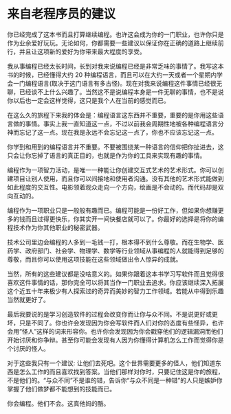 # 来自老程序员的建议

你已经完成了这本书而且打算继续编程。也许这会成为你的一门职业，也许你只是作为业余爱好玩玩。无论如何，你都需要一些建议以保证你在正确的道路上继续前行，并且让这项新的爱好为你带来最大程度的享受。

我从事编程已经太长时间，长到对我来说编程已经是非常乏味的事情了。我写这本书的时候，已经懂得大约 20 种编程语言，而且可以在大约一天或者一个星期内学会一门编程语言(取决于这门语言有多古怪)。现在对我来说编程这件事情已经很无聊，已经谈不上什么兴趣了。当然这不是说编程本身是一件无聊的事情，也不是说你以后也一定会这样觉得，这只是我个人在当前的感觉而已。

在这么久的旅程下来我的体会是：编程语言这东西并不重要，重要的是你用这些语言做的事情。事实上我一直知道这一点，不过以前我会周期性地被各种编程语言分神而忘记了这一点。现在我是永远不会忘记这一点了，你也不应该忘记这一点。

你学到和用到的编程语言并不重要。不要被围绕某一种语言的信仰把你扯进去，这只会让你忘掉了语言的真正目的，也就是作为你的工具来实现有趣的事情。

编程作为一项智力活动，是唯一一种能让你创建交互式艺术的艺术形式。你可以创建项目让别人使用，而且你可以间接地和使用者沟通。没有其他的艺术形式能做到如此程度的交互性。电影领着观众走向一个方向，绘画是不会动的。而代码却是双向互动的。

编程作为一项职业只是一般般有趣而已。编程可能是一份好工作，但如果你想赚更多的钱而且过得更快乐，你其实开一间快餐店就可以了。你最好的选择是将你的编程技术作为你其他职业的秘密武器。

技术公司里边会编程的人多到一毛钱一打，根本得不到什么尊敬。而在生物学、医药学、政府部门、社会学、物理学、数学等行业领域从事编程的人就能得到足够的尊敬，而且你可以使用这项技能在这些领域做出令人惊异的成就。

当然，所有的这些建议都是没啥意义的。如果你跟着这本书学习写软件而且觉得很喜欢这件事情的话，那你完全可以将其当作一门职业去追求。你应该继续深入拓展这个近五十年来极少有人探索过的奇异而美妙的智力工作领域。若能从中得到乐趣当然就更好了。

最后我要说的是学习创造软件的过程会改变你而让你与众不同。不是说更好或更坏，只是不同了。你也许会发现因为你会写软件而人们对你的态度有些怪异，也许会用“怪人”这样的词来形容你。也许你会发现因为你会戳穿他们的逻辑漏洞而他们开始讨厌和你争辩。甚至你可能会发现有人因为你懂得计算机怎么工作而觉得你是个讨厌的怪人。

对于这些我只有一个建议: 让他们去死吧。这个世界需要更多的怪人，他们知道东西是怎么工作的而且喜欢找到答案。当他们那样对你时，只要记住这是你的旅程，不是他们的。“与众不同”不是谁的错，告诉你“与众不同是一种错”的人只是嫉妒你掌握了他们做梦都不能想到的技能而已。

你会编程。他们不会。这真他妈的酷。